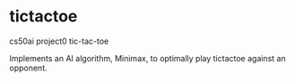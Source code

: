 # tictactoe
cs50ai project0 tic-tac-toe

Implements an AI algorithm, Minimax, to optimally play tictactoe against an opponent.
